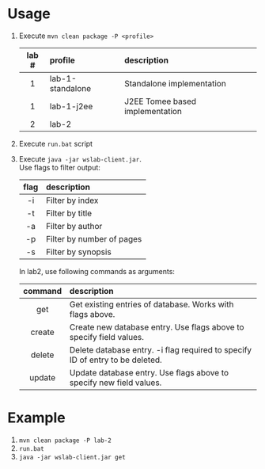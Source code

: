 # Usage

1. Execute  ```mvn clean package -P <profile>``` 

    |   lab # |        profile | description |
    |:-------:|:--------------|:---|
    |   1     | lab-1-standalone | Standalone implementation |
    |   1     | lab-1-j2ee      | J2EE Tomee based implementation |
    |   2     | lab-2 |  |

2. Execute ```run.bat``` script
3. Execute ```java -jar wslab-client.jar```.    
   Use flags to filter output:
   
    |  flag  | description |
    |:--------:|:---|
    |   -i     | Filter by index |
    |   -t     | Filter by title |
    |   -a     | Filter by author |
    |   -p     | Filter by number of pages |
    |   -s     | Filter by synopsis |

    In lab2, use following commands as arguments:

   |  command  | description |
   |:--------:|:---|
   |   get     | Get existing entries of database. Works with flags above. |
   |   create     | Create new database entry. Use flags above to specify field values. |
   |   delete     | Delete database entry. -i flag required to specify ID of entry to be deleted. |
   |   update     | Update database entry. Use flags above to specify new field values. |

# Example
1. ```mvn clean package -P lab-2```
2. ```run.bat```
3. ```java -jar wslab-client.jar get```
